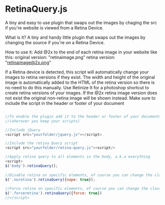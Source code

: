 RetinaQuery.js
==============

A tiny and easy to use plugin that swaps out the images by chaging the src if you're website is viewed from a Retina Device.

What is it?
A tiny and handy little plugin that swaps out the images by changing the source if you're on a Retina Device.

How to use it:
Add @2x to the end of each retina image in your website like this: 
original version: "retinaimage.png" 
retina version: "retinaimage@2x.png"

If a Retina device is detected, this script will automatically change your images to retina versions if they exist. 
The width and height of the original image is automatically added to the HTML of the retina version so there is no need to do this manually.
Use Retinize It for a photoshop shortcut to create retina versions of your images.
If the @2x retina image version does not exist the original non-retina image will be shown instead.
Make sure to include the script in the header or footer of your document

`````javascript

//To enable the plugin add it to the header or footer of your documents 
//(wherever you keep your scripts)

//Include jQuery
<script src="yourfolder/jquery.js"></script>

//Include the retina Query script
<script src="yourfolder/retina-query.js"><script/>

//Apply retina query to all elements in the body, a.k.a everything
<script>
$('body').retinaQuery();
 
//Disable retina on specific elements, of course you can change the class to anything you like
$('.noretina').retinaQuery({nope: true});
 
//Force retina on specific elements, of course you can change the class to anything you like
$('.forceretina').retinaQuery({force: true})
//</script>
`````
